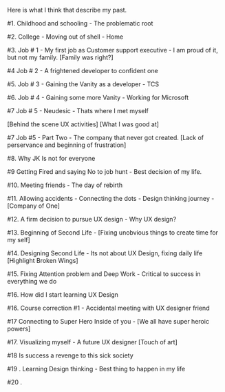 
Here is what I think that describe my past. 

#1. Childhood and schooling - The problematic root

#2. College - Moving out of shell - Home

#3. Job # 1 - My first job as Customer support executive - I am proud of it, but not my family. [Family was right?]

#4 Job # 2 - A frightened developer to confident one

#5. Job # 3 - Gaining the Vanity as a developer - TCS

#6. Job # 4 - Gaining some more Vanity - Working for Microsoft

#7 Job # 5 - Neudesic - Thats where I met myself

 [Behind the scene UX activities] [What I was good at]

#7 Job #5 - Part Two - The company that never got created.  [Lack of perservance and beginning of frustration]

#8. Why JK Is not for everyone

#9 Getting Fired and saying No to job hunt - Best decision of my life.

#10. Meeting friends - The day of rebirth

#11. Allowing accidents - Connecting the dots - Design thinking journey - [Company of One]

#12. A firm decision to pursue UX design - Why UX design?

#13. Beginning of Second Life - [Fixing unobvious things to create time for my self]

#14. Designing Second Life - Its not about UX Design, fixing daily life [Highlight Broken Wings]

#15. Fixing Attention problem and Deep Work -  Critical to success in everything we do

#16. How did I start learning UX Design 

#16. Course correction #1 - Accidental meeting with UX designer friend 

#17 Connecting to Super Hero Inside of you - [We all have super heroic powers]

#17. Visualizing myself - A future UX designer [Touch of art]

#18  Is success a revenge to this sick society

#19 . Learning Design thinking - Best thing to happen in my life

#20 . 